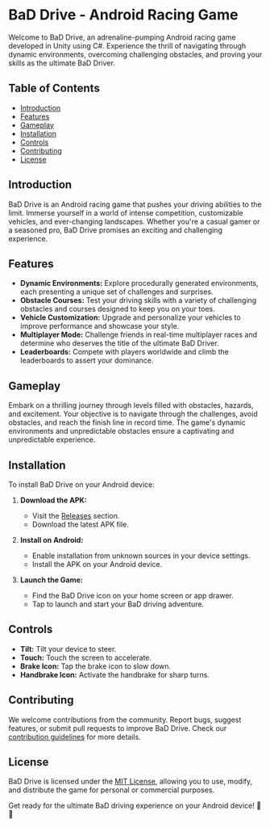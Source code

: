 # BaD Drive - Android Racing Game

Welcome to BaD Drive, an adrenaline-pumping Android racing game developed in Unity using C#. Experience the thrill of navigating through dynamic environments, overcoming challenging obstacles, and proving your skills as the ultimate BaD Driver.

## Table of Contents

- [Introduction](#introduction)
- [Features](#features)
- [Gameplay](#gameplay)
- [Installation](#installation)
- [Controls](#controls)
- [Contributing](#contributing)
- [License](#license)

## Introduction

BaD Drive is an Android racing game that pushes your driving abilities to the limit. Immerse yourself in a world of intense competition, customizable vehicles, and ever-changing landscapes. Whether you're a casual gamer or a seasoned pro, BaD Drive promises an exciting and challenging experience.

## Features

- **Dynamic Environments:** Explore procedurally generated environments, each presenting a unique set of challenges and surprises.
- **Obstacle Courses:** Test your driving skills with a variety of challenging obstacles and courses designed to keep you on your toes.
- **Vehicle Customization:** Upgrade and personalize your vehicles to improve performance and showcase your style.
- **Multiplayer Mode:** Challenge friends in real-time multiplayer races and determine who deserves the title of the ultimate BaD Driver.
- **Leaderboards:** Compete with players worldwide and climb the leaderboards to assert your dominance.

## Gameplay

Embark on a thrilling journey through levels filled with obstacles, hazards, and excitement. Your objective is to navigate through the challenges, avoid obstacles, and reach the finish line in record time. The game's dynamic environments and unpredictable obstacles ensure a captivating and unpredictable experience.

## Installation

To install BaD Drive on your Android device:

1. **Download the APK:**
   - Visit the [Releases](https://github.com/your-username/BaDDrive/releases) section.
   - Download the latest APK file.

2. **Install on Android:**
   - Enable installation from unknown sources in your device settings.
   - Install the APK on your Android device.

3. **Launch the Game:**
   - Find the BaD Drive icon on your home screen or app drawer.
   - Tap to launch and start your BaD driving adventure.

## Controls

- **Tilt:** Tilt your device to steer.
- **Touch:** Touch the screen to accelerate.
- **Brake Icon:** Tap the brake icon to slow down.
- **Handbrake Icon:** Activate the handbrake for sharp turns.

## Contributing

We welcome contributions from the community. Report bugs, suggest features, or submit pull requests to improve BaD Drive. Check our [contribution guidelines](CONTRIBUTING.md) for more details.

## License

BaD Drive is licensed under the [MIT License](LICENSE), allowing you to use, modify, and distribute the game for personal or commercial purposes.

Get ready for the ultimate BaD driving experience on your Android device! 🚗💨
